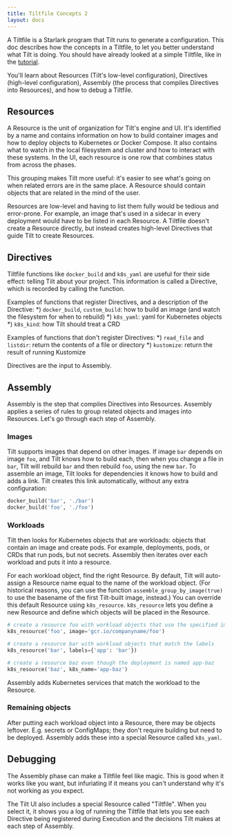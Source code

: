 ```yaml
---
title: Tiltfile Concepts 2
layout: docs
---
```


A Tiltfile is a Starlark program that Tilt runs to generate a configuration. This doc describes how the concepts in a Tiltfile, to let you better understand what Tilt is doing. You should have already looked at a simple Tiltfile, like in the [tutorial](tutorial.html).

You'll learn about Resources (Tilt's low-level configuration), Directives (high-level configuration), Assembly (the process that compiles Directives into Resources), and how to debug a Tiltfile.

## Resources
A Resource is the unit of organization for Tilt's engine and UI. It's identified by a name and contains information on how to build container images and how to deploy objects to Kubernetes or Docker Compose. It also contains what to watch in the local filesystem and cluster and how to interact with these systems. In the UI, each resource is one row that combines status from across the phases.

This grouping makes Tilt more useful: it's easier to see what's going on when related errors are in the same place. A Resource should contain objects that are related in the mind of the user.

Resources are low-level and having to list them fully would be tedious and error-prone. For example, an image that's used in a sidecar in every deployment would have to be listed in each Resource. A Tiltfile doesn't create a Resource directly, but instead creates high-level Directives that guide Tilt to create Resources.

## Directives
Tiltfile functions like `docker_build` and `k8s_yaml` are useful for their side effect: telling Tilt about your project. This information is called a Directive, which is recorded by calling the function.

Examples of functions that register Directives, and a description of the Directive:
*) `docker_build`, `custom_build`: how to build an image (and watch the filesystem for when to rebuild)
*) `k8s_yaml`: yaml for Kubernetes objects
*) `k8s_kind`: how Tilt should treat a CRD

Examples of functions that don't register Directives:
*) `read_file` and `listdir`: return the contents of a file or directory
*) `kustomize`: return the result of running Kustomize

Directives are the input to Assembly.

## Assembly
Assembly is the step that compiles Directives into Resources. Assembly applies a series of rules to group related objects and images into Resources. Let's go through each step of Assembly.

### Images
Tilt supports images that depend on other images. If image `bar` depends on image `foo`, and Tilt knows how to build each, then when you change a file in `bar`, Tilt will rebuild `bar` and then rebuild `foo`, using the new `bar`. To assemble an image, Tilt looks for dependencies it knows how to build and adds a link. Tilt creates this link automatically, without any extra configuration:

```python
docker_build('bar', './bar')
docker_build('foo', './foo')
```

### Workloads
Tilt then looks for Kubernetes objects that are workloads: objects that contain an image and create pods. For example, deployments, pods, or CRDs that run pods, but not secrets. Assembly then iterates over each workload and puts it into a resource.

For each workload object, find the right Resource. By default, Tilt will auto-assign a Resource name equal to the name of the workload object. (For historical reasons, you can use the function `assemble_group_by_image(true)` to use the basename of the first Tilt-built image, instead.) You can override this default Resource using `k8s_resource`. `k8s_resource` lets you define a new Resource and define which objects will be placed in the Resource.

```python
# create a resource foo with workload objects that use the specified image
k8s_resource('foo', image='gcr.io/companyname/foo')

# create a resource bar with workload objects that match the labels
k8s_resource('bar', labels={'app': 'bar'})

# create a resource baz even though the deployment is named app-baz
k8s_resource('baz', k8s_name='app-baz')
```

Assembly adds Kubernetes services that match the workload to the Resource.

### Remaining objects
After putting each workload object into a Resource, there may be objects leftover. E.g. secrets or ConfigMaps; they don't require building but need to be deployed. Assembly adds these into a special Resource called `k8s_yaml`.

## Debugging
The Assembly phase can make a Tiltfile feel like magic. This is good when it works like you want, but infuriating if it means you can't understand why it's not working as you expect.

The Tilt UI also includes a special Resource called "Tiltfile". When you select it, it shows you a log of running the Tiltfile that lets you see each Directive being registered during Execution and the decisions Tilt makes at each step of Assembly.
